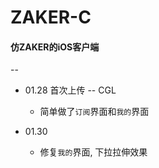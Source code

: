 # ZAKER-C
#### 仿ZAKER的iOS客户端

--

- 01.28 首次上传 -- CGL 
  + 简单做了`订阅`界面和`我的`界面

- 01.30
	+ 修复`我的`界面, 下拉拉伸效果